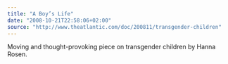 ```yaml
---
title: "A Boy’s Life"
date: "2008-10-21T22:58:06+02:00"
source: "http://www.theatlantic.com/doc/200811/transgender-children"
---
```


Moving and thought-provoking piece on transgender children by Hanna Rosen.

